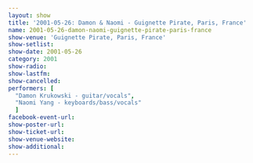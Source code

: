 ```yaml
---
layout: show
title: '2001-05-26: Damon & Naomi - Guignette Pirate, Paris, France'
name: 2001-05-26-damon-naomi-guignette-pirate-paris-france
show-venue: 'Guignette Pirate, Paris, France'
show-setlist: 
show-date: 2001-05-26
category: 2001
show-radio: 
show-lastfm: 
show-cancelled: 
performers: [
  "Damon Krukowski - guitar/vocals",
  "Naomi Yang - keyboards/bass/vocals"
  ]
facebook-event-url: 
show-poster-url: 
show-ticket-url: 
show-venue-website: 
show-additional: 
---
```


